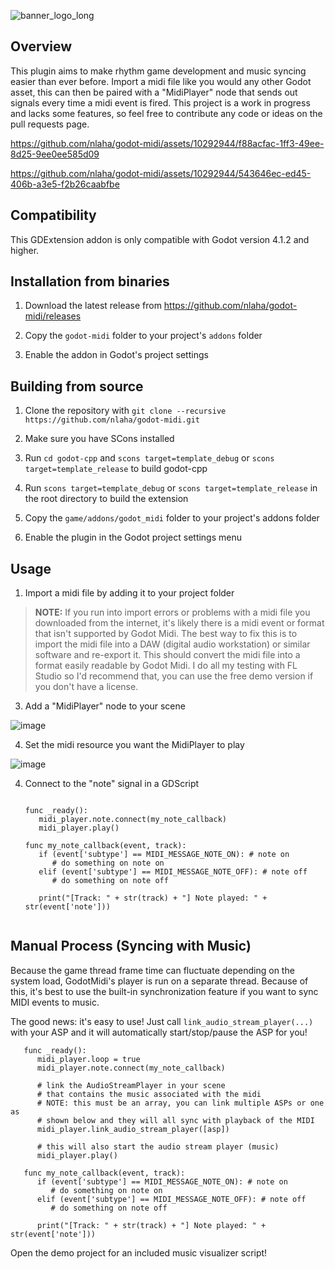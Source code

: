 ![banner_logo_long](https://github.com/nlaha/godot-midi/assets/10292944/4e5b5125-0453-4f92-9ac7-048cfb2c8067)

## Overview

This plugin aims to make rhythm game development and music syncing easier than ever before. Import a midi file like you would any other Godot asset, this can then be paired with a "MidiPlayer" node that sends out signals every time a midi event is fired. This project is a work in progress and lacks some features, so feel free to contribute any code or ideas on the pull requests page.

https://github.com/nlaha/godot-midi/assets/10292944/f88acfac-1ff3-49ee-8d25-9ee0ee585d09

https://github.com/nlaha/godot-midi/assets/10292944/543646ec-ed45-406b-a3e5-f2b26caabfbe

## Compatibility

This GDExtension addon is only compatible with Godot version 4.1.2 and higher.

## Installation from binaries

1. Download the latest release from https://github.com/nlaha/godot-midi/releases

2. Copy the `godot-midi` folder to your project's `addons` folder
3. Enable the addon in Godot's project settings

## Building from source

1. Clone the repository with `git clone --recursive https://github.com/nlaha/godot-midi.git`

2. Make sure you have SCons installed

3. Run `cd godot-cpp` and `scons target=template_debug` or `scons target=template_release` to build godot-cpp

4. Run `scons target=template_debug` or `scons target=template_release` in the root directory to build the extension

5. Copy the `game/addons/godot_midi` folder to your project's addons folder

6. Enable the plugin in the Godot project settings menu

## Usage

1. Import a midi file by adding it to your project folder

> **NOTE:** If you run into import errors or problems with a midi file you downloaded from the internet, it's likely there is a midi event or format that isn't supported by Godot Midi. The best way to fix this is to import the midi file into a DAW (digital audio workstation) or similar software and re-export it. This should convert the midi file into a format easily readable by Godot Midi. I do all my testing with FL Studio so I'd recommend that, you can use the free demo version if you don't have a license.

3. Add a "MidiPlayer" node to your scene

![image](https://github.com/nlaha/godot-midi-4.0/assets/10292944/30c15ea4-ae06-4baf-8248-c995b0a2dc2f)

4. Set the midi resource you want the MidiPlayer to play

![image](https://github.com/nlaha/godot-midi-4.0/assets/10292944/7e2e019e-290b-4580-b2ca-4506263f14c0)

4. Connect to the "note" signal in a GDScript

   ```gdscript

   func _ready():
      midi_player.note.connect(my_note_callback)
      midi_player.play()

   func my_note_callback(event, track):
      if (event['subtype'] == MIDI_MESSAGE_NOTE_ON): # note on
         # do something on note on
      elif (event['subtype'] == MIDI_MESSAGE_NOTE_OFF): # note off
         # do something on note off

      print("[Track: " + str(track) + "] Note played: " + str(event['note']))


   ```

## Manual Process (Syncing with Music)

Because the game thread frame time can fluctuate depending on the system load, GodotMidi's player is run on a separate thread. Because of this, it's best to use the built-in synchronization feature if you want to sync MIDI events to music.

The good news: it's easy to use! Just call `link_audio_stream_player(...)` with your ASP and it will automatically start/stop/pause the ASP for you!

```gdscript
   func _ready():
      midi_player.loop = true
      midi_player.note.connect(my_note_callback)

      # link the AudioStreamPlayer in your scene
      # that contains the music associated with the midi
      # NOTE: this must be an array, you can link multiple ASPs or one as 
      # shown below and they will all sync with playback of the MIDI
      midi_player.link_audio_stream_player([asp])

      # this will also start the audio stream player (music)
      midi_player.play()

   func my_note_callback(event, track):
      if (event['subtype'] == MIDI_MESSAGE_NOTE_ON): # note on
         # do something on note on
      elif (event['subtype'] == MIDI_MESSAGE_NOTE_OFF): # note off
         # do something on note off

      print("[Track: " + str(track) + "] Note played: " + str(event['note']))
```

Open the demo project for an included music visualizer script!
